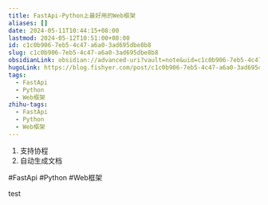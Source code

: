 ```yaml
---
title: FastApi-Python上最好用的Web框架
aliases: []
date: 2024-05-11T10:44:15+08:00
lastmod: 2024-05-12T10:51:00+08:00
id: c1c0b906-7eb5-4c47-a6a0-3ad695dbe8b8
slug: c1c0b906-7eb5-4c47-a6a0-3ad695dbe8b8
obsidianLink: obsidian://advanced-uri?vault=note&uid=c1c0b906-7eb5-4c47-a6a0-3ad695dbe8b8
hugoLink: https://blog.fishyer.com/post/c1c0b906-7eb5-4c47-a6a0-3ad695dbe8b8/
tags:
  - FastApi
  - Python
  - Web框架
zhihu-tags:
  - FastApi
  - Python
  - Web框架
---
```


1. 支持协程
2. 自动生成文档

#FastApi #Python #Web框架


test